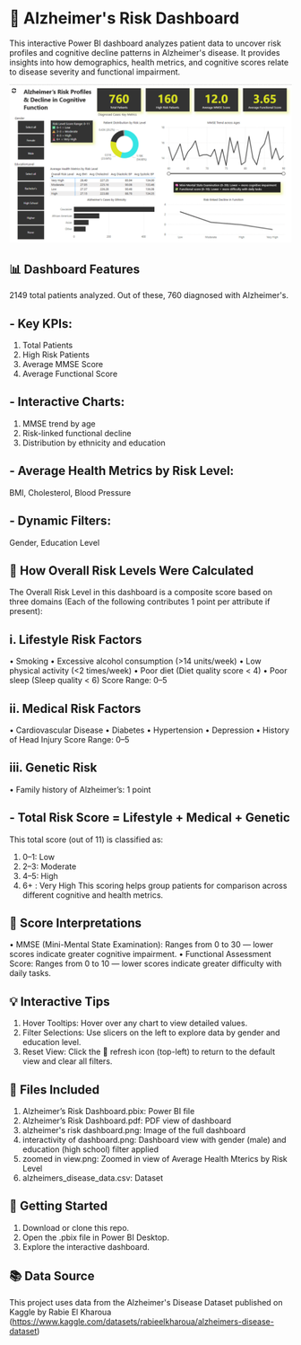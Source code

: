 # 🧠 Alzheimer's Risk Dashboard
This interactive Power BI dashboard analyzes patient data to uncover risk profiles and cognitive decline patterns in Alzheimer's disease. It provides insights into how demographics, health metrics, and cognitive scores relate to disease severity and functional impairment.

![Dashboard Screenshot](alzheimer%27s%20risk%20dashboard.png)

## 📊 Dashboard Features
2149 total patients analyzed. Out of these, 760 diagnosed with Alzheimer's.
## - Key KPIs:
1. Total Patients
2. High Risk Patients
3. Average MMSE Score
4. Average Functional Score
## - Interactive Charts:
1. MMSE trend by age
2. Risk-linked functional decline
3. Distribution by ethnicity and education
## - Average Health Metrics by Risk Level:
BMI, Cholesterol, Blood Pressure
## - Dynamic Filters:
Gender, Education Level

## 🧮 How Overall Risk Levels Were Calculated
The Overall Risk Level in this dashboard is a composite score based on three domains (Each of the following contributes 1 point per attribute if present):
## i. Lifestyle Risk Factors
•	Smoking
•	Excessive alcohol consumption (>14 units/week)
•	Low physical activity (<2 times/week)
•	Poor diet (Diet quality score < 4)
•	Poor sleep (Sleep quality < 6)
Score Range: 0–5
## ii. Medical Risk Factors
•	Cardiovascular Disease
•	Diabetes
•	Hypertension
•	Depression
•	History of Head Injury
Score Range: 0–5
## iii. Genetic Risk
•	Family history of Alzheimer’s: 1 point
## -  Total Risk Score = Lifestyle + Medical + Genetic
This total score (out of 11) is classified as:
1.	0–1: Low
2.	2–3: Moderate
3.	4–5: High
4.	6+ : Very High
This scoring helps group patients for comparison across different cognitive and health metrics.

## 🧠 Score Interpretations
•	MMSE (Mini-Mental State Examination): Ranges from 0 to 30 — lower scores indicate greater cognitive impairment.
•	Functional Assessment Score: Ranges from 0 to 10 — lower scores indicate greater difficulty with daily tasks.

## 💡 Interactive Tips
1. Hover Tooltips: Hover over any chart to view detailed values.
2. Filter Selections: Use slicers on the left to explore data by gender and education level.
3. Reset View: Click the 🔄 refresh icon (top-left) to return to the default view and clear all filters.

## 📁 Files Included
1. Alzheimer’s Risk Dashboard.pbix: Power BI file
2. Alzheimer’s Risk Dashboard.pdf: PDF view of dashboard
3. alzheimer's risk dashboard.png: Image of the full dashboard
4. interactivity of dashboard.png: Dashboard view with gender (male) and education (high school) filter applied
5. zoomed in view.png: Zoomed in view of Average Health Mterics by Risk Level
6. alzheimers_disease_data.csv: Dataset

## 🚀 Getting Started
1) Download or clone this repo.
2) Open the .pbix file in Power BI Desktop.
3) Explore the interactive dashboard.

## 📚 Data Source
This project uses data from the Alzheimer's Disease Dataset published on Kaggle by Rabie El Kharoua (https://www.kaggle.com/datasets/rabieelkharoua/alzheimers-disease-dataset)
